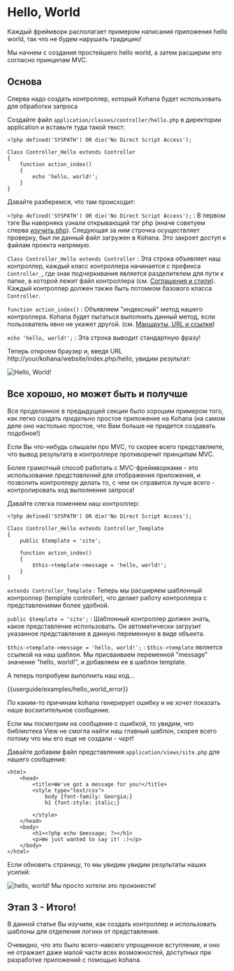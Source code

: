 # Hello, World

Каждый фреймворк располагает примером написания приложения hello world, так что не будем нарушать традицию!

Мы начнем с создания простейшего hello world, а затем расширим его согласно принципам MVC.

## Основа

Сперва надо создать контроллер, который Kohana будет использовать для обработки запроса

Создайте файл `application/classes/controller/hello.php` в директории application и вставьте туда такой текст:

    <?php defined('SYSPATH') OR die('No Direct Script Access');

	Class Controller_Hello extends Controller
	{
		function action_index()
		{
			echo 'hello, world!';
		}
	}

Давайте разберемся, что там происходит:

`<?php defined('SYSPATH') OR die('No Direct Script Access');`
:	В первом тэге Вы наверняка узнали открывающий тэг php (иначе советуем сперва [изучить php](http://php.net)).  Следующая за ним строчка осуществляет проверку, был ли данный файл загружен в Kohana. Это закроет доступ к файлам проекта напрямую.

`Class Controller_Hello extends Controller`
:	Эта строка объявляет наш контроллер, каждый класс контроллера начинается с префикса `Controller_`, где знак подчеркивания является разделителем для пути к папке, в которой лежит файл контроллера (см. [Соглашения и стили](start.conventions)).  Каждый контроллер должен также быть потомком базового класса `Controller`.

`function action_index()`
:	Объявляем "индексный" метод нашего контроллера.  Kohana будет пытаться выполнить данный метод, если пользователь явно не укажет другой. (см. [Маршруты, URL и ссылки](tutorials.urls))

`echo 'hello, world!';`
:	Эта строка выводит стандартную фразу!

Теперь откроем браузер и, введя URL http://your/kohana/website/index.php/hello, увидим результат:

![Hello, World!](img/hello_world_1.png "Hello, World!")

## Все хорошо, но может быть и получше

Все проделанное в предыдущей секции было хорошим примером того, как легко создать *предельно* простое приложение на Kohana (на самом деле оно настолько простое, что Вам больше не придется создавать подобное!)

Если Вы что-нибудь слышали про MVC, то скорее всего представляете, что вывод результата в контроллере противоречит принципам MVC.

Более грамотный способ работать с MVC-фреймворками - это использование _представлений_ для отображения приложения, и позволить контроллеру делать то, с чем он справится лучше всего - контролировать ход выполнения запроса!

Давайте слегка поменяем наш контроллер:

    <?php defined('SYSPATH') OR die('No Direct Script Access');

	Class Controller_Hello extends Controller_Template
	{
		public $template = 'site';

		function action_index()
		{
			$this->template->message = 'hello, world!';
		}
	}

`extends Controller_Template`
:	Теперь мы расширяем шаблонный контроллер (template controller),  что делает работу контроллера с представлениями более удобной.

`public $template = 'site';`
:	Шаблонный контроллер должен знать, какое представление использовать. Он автоматически загрузит указанное представление в данную переменную в виде объекта.

`$this->template->message = 'hello, world!';`
:	`$this->template` является ссылкой на наш шаблон.  Мы присваиваем переменной "message" значение "hello, world!", и добавляем ее в шаблон template.

А теперь попробуем выполнить наш код...

<div>{{userguide/examples/hello_world_error}}</div>

По каким-то причинам kohana генерирует ошибку и не хочет показать наше восхитительное сообщение.

Если мы посмотрим на сообщение с ошибкой, то увидим, что библиотека View не смогла найти наш главный шаблон, скорее всего потому что мы его еще не создали - *черт*!

Давайте добавим файл представления `application/views/site.php` для нашего сообщения:

	<html>
		<head>
			<title>We've got a message for you!</title>
			<style type="text/css">
				body {font-family: Georgia;}
				h1 {font-style: italic;}

			</style>
		</head>
		<body>
			<h1><?php echo $message; ?></h1>
			<p>We just wanted to say it! :)</p>
		</body>
	</html>

Если обновить страницу, то мы увидим увидим результаты наших усилий:

![hello, world! Мы просто хотели это произнести!](img/hello_world_2.png "hello, world! Мы просто хотели это произнести!")

## Этап 3 - Итого!

В данной статье Вы изучили, как создать контроллер и использовать шаблоны для отделения логики от представления.

Очевидно, что это было всего-навсего упрощенное вступление, и оно не отражает даже малой части всех возможностей, доступных при разработке приложений с помощью kohana.
